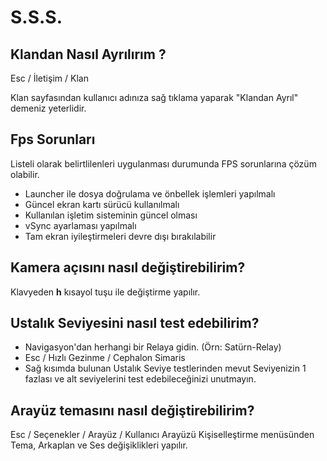 # S.S.S.

## Klandan Nasıl Ayrılırım ?

Esc / İletişim / Klan

Klan sayfasından kullanıcı adınıza sağ tıklama yaparak "Klandan Ayrıl" demeniz yeterlidir.

## Fps Sorunları

Listeli olarak belirtlilenleri uygulanması durumunda FPS sorunlarına çözüm olabilir.

* Launcher ile dosya doğrulama ve önbellek işlemleri yapılmalı
* Güncel ekran kartı sürücü kullanılmalı
* Kullanılan işletim sisteminin güncel olması
* vSync ayarlaması yapılmalı
* Tam ekran iyileştirmeleri devre dışı bırakılabilir

## Kamera açısını nasıl değiştirebilirim?

Klavyeden **h** kısayol tuşu ile değiştirme yapılır.

## Ustalık Seviyesini nasıl test edebilirim?

* Navigasyon'dan herhangi bir Relaya gidin. \(Örn: Satürn-Relay\)
* Esc / Hızlı Gezinme / Cephalon Simaris
* Sağ kısımda bulunan Ustalık Seviye testlerinden mevut Seviyenizin 1 fazlası ve alt seviyelerini test edebileceğinizi unutmayın.

## Arayüz temasını nasıl değiştirebilirim?

Esc / Seçenekler / Arayüz / Kullanıcı Arayüzü Kişiselleştirme menüsünden Tema, Arkaplan ve Ses değişiklikleri yapılır.

